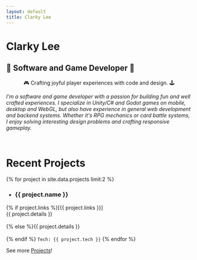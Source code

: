 ```yaml
---
layout: default
title: Clarky Lee
---
```

# Clarky Lee

## 🐧 Software and Game Developer 🐻

<p align=center>🎮 Crafting joyful player experiences with code and design. 🕹️</p>

_I'm a software and game developer with a passion for building fun and well crafted experiences. I specialize in Unity/C# and Godot games on mobile, desktop and WebGL, but also have experience in general web development and backend systems. Whether it's RPG mechanics or card battle systems, I enjoy solving interesting design problems and crafting responsive gameplay._

<br>

# Recent Projects
{% for project in site.data.projects limit:2 %}
- ### {{ project.name }}
{% if project.links %}[{{ project.links }}]<br>{{ project.details }}<br><br>{% else %}{{ project.details }}<br><br>{% endif %}
`Tech: {{ project.tech }}`
{% endfor %}

See more [Projects](/pages/projects.html)!